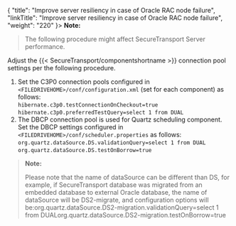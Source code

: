 {
    "title": "Improve server resiliency in case of Oracle RAC node failure",
    "linkTitle": "Improve server resiliency in case of Oracle RAC node failure",
    "weight": "220"
}> **Note:**
>
> The following procedure might affect SecureTransport Server performance.

Adjust the {{< SecureTransport/componentshortname  >}} connection pool settings per the following procedure.

1.  Set the C3P0 connection pools configured in `<FILEDRIVEHOME>/conf/configuration.xml` (set for each component) as follows:  
    `hibernate.c3p0.testConnectionOnCheckout=true`  
    `hibernate.c3p0.preferredTestQuery=select 1 from DUAL`
2.  The DBCP connection pool is used for Quartz scheduling component. Set the DBCP settings configured in `<FILEDRIVEHOME>/conf/scheduler.properties` as follows:  
    `org.quartz.dataSource.DS.validationQuery=select 1 from DUAL`  
    `org.quartz.dataSource.DS.testOnBorrow=true`

> **Note:**
>
> Please note that the name of dataSource can be different than DS, for example, if SecureTransport database was migrated from an embedded database to external Oracle database, the name of dataSource will be DS2-migrate, and configuration options will be:org.quartz.dataSource.DS2-migration.validationQuery=select 1 from DUALorg.quartz.dataSource.DS2-migration.testOnBorrow=true
